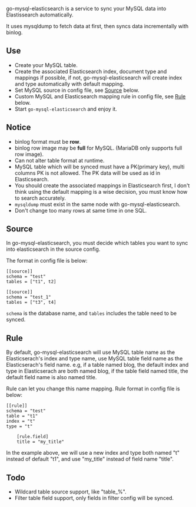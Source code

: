 go-mysql-elasticsearch is a service to sync your MySQL data into Elastissearch automatically. 

It uses mysqldump to fetch data at first, then syncs data incrementally with binlog.

## Use

+ Create your MySQL table.
+ Create the associated Elasticsearch index, document type and mappings if possible, if not, go-mysql-elasticsearch will create index and type automatically with default mapping.
+ Set MySQL source in config file, see [Source](#Source) below.
+ Custom MySQL and Elasticsearch mapping rule in config file, see [Rule](#Rule) below.
+ Start `go-mysql-elasticsearch` and enjoy it.

## Notice

+ binlog format must be **row**.
+ binlog row image may be **full** for MySQL. (MariaDB only supports full row image).
+ Can not alter table format at runtime.
+ MySQL table which will be synced must have a PK(primary key), multi columns PK is not allowed. The PK data will be used as id in Elasticsearch.  
+ You should create the associated mappings in Elasticsearch first, I don't think using the default mapping is a wise decision, you must know how to search accurately.
+ `mysqldump` must exist in the same node with go-mysql-elasticsearch.
+ Don't change too many rows at same time in one SQL.

## Source

In go-mysql-elasticsearch, you must decide which tables you want to sync into elasticsearch in the source config.

The format in config file is below:

```
[[source]]
schema = "test"
tables = ["t1", t2]

[[source]]
schema = "test_1"
tables = ["t3", t4]
```

`schema` is the database name, and `tables` includes the table need to be synced. 

## Rule

By default, go-mysql-elasticsearch will use MySQL table name as the Elasticserach's index and type name, 
use MySQL table field name as the Elasticserach's field name. 
e.g, if a table named blog, the default index and type in Elasticserach are both named blog, if the table field named title, 
the default field name is also named title.

Rule can let you change this name mapping. Rule format in config file is below:

```
[[rule]]
schema = "test"
table = "t1"
index = "t"
type = "t"

    [rule.field]
    title = "my_title"
```

In the example above, we will use a new index and type both named "t" instead of default "t1", and use "my_title" instead of field name "title".

## Todo

+ Wildcard table source support, like "table_%".
+ Filter table field support, only fields in filter config will be synced.